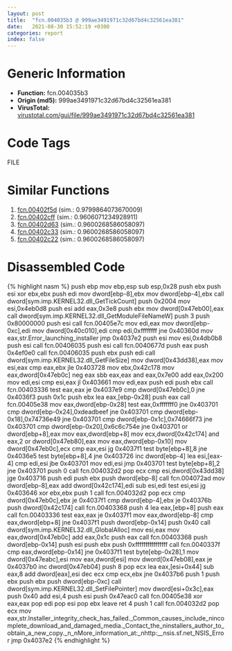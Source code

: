 ```yaml
---
layout: post
title:  "fcn.004035b3 @ 999ae3491971c32d67bd4c32561ea381"
date:   2021-08-30 15:52:19 +0300
categories: report
index: false
---
```


# Generic Information
- **Function:** fcn.004035b3
- **Origin (md5):** 999ae3491971c32d67bd4c32561ea381
- **VirusTotal:** [virustotal.com/gui/file/999ae3491971c32d67bd4c32561ea381][virustotal_ref]

# Code Tags
<span class="tag" id="FILE">FILE</span>


# Similar Functions

1. [fcn.00402f5d][similar_1_ref] (sim.: 0.9799864073670009)
2. [fcn.00402cff][similar_2_ref] (sim.: 0.9606071234928911)
3. [fcn.00402d63][similar_3_ref] (sim.: 0.9600268586058097)
4. [fcn.00402c33][similar_4_ref] (sim.: 0.9600268586058097)
5. [fcn.00402c22][similar_5_ref] (sim.: 0.9600268586058097)


# Disassembled Code

{% highlight nasm %}
push ebp
mov ebp,esp
sub esp,0x28
push ebx
push esi
xor ebx,ebx
push edi
mov dword[ebp-8],ebx
mov dword[ebp-4],ebx
call dword[sym.imp.KERNEL32.dll_GetTickCount]
push 0x2004
mov esi,0x4eb0d8
push esi
add eax,0x3e8
push ebx
mov dword[0x47eb00],eax
call dword[sym.imp.KERNEL32.dll_GetModuleFileNameW]
push 3
push 0x80000000
push esi
call fcn.00405e7c
mov edi,eax
mov dword[ebp-0xc],edi
mov dword[0x40c010],edi
cmp edi,0xffffffff
jne 0x40360d
mov eax,str.Error_launching_installer
jmp 0x4037e2
push esi
mov esi,0x4db0b8
push esi
call fcn.00406035
push esi
call fcn.0040677d
push eax
push 0x4ef0e0
call fcn.00406035
push ebx
push edi
call dword[sym.imp.KERNEL32.dll_GetFileSize]
mov dword[0x43dd38],eax
mov esi,eax
cmp eax,ebx
jle 0x403728
mov ebx,0x42c178
mov eax,dword[0x47eb0c]
neg eax
sbb eax,eax
and eax,0x7e00
add eax,0x200
mov edi,esi
cmp esi,eax
jl 0x403661
mov edi,eax
push edi
push ebx
call fcn.00403336
test eax,eax
je 0x4037e9
cmp dword[0x47eb0c],0
jne 0x4036f3
push 0x1c
push ebx
lea eax,[ebp-0x28]
push eax
call fcn.00405e38
mov eax,dword[ebp-0x28]
test eax,0xfffffff0
jne 0x403701
cmp dword[ebp-0x24],0xdeadbeef
jne 0x403701
cmp dword[ebp-0x18],0x74736e49
jne 0x403701
cmp dword[ebp-0x1c],0x74666f73
jne 0x403701
cmp dword[ebp-0x20],0x6c6c754e
jne 0x403701
or dword[ebp+8],eax
mov eax,dword[ebp+8]
mov ecx,dword[0x42c174]
and eax,2
or dword[0x47eb80],eax
mov eax,dword[ebp-0x10]
mov dword[0x47eb0c],ecx
cmp eax,esi
jg 0x4037f1
test byte[ebp+8],8
jne 0x4036e5
test byte[ebp+8],4
jne 0x403726
inc dword[ebp-4]
lea esi,[eax-4]
cmp edi,esi
jbe 0x403701
mov edi,esi
jmp 0x403701
test byte[ebp+8],2
jne 0x403701
push 0
call fcn.004032d2
pop ecx
cmp esi,dword[0x43dd38]
jge 0x403716
push edi
push ebx
push dword[ebp-8]
call fcn.004072ad
mov dword[ebp-8],eax
add dword[0x42c174],edi
sub esi,edi
test esi,esi
jg 0x403646
xor ebx,ebx
push 1
call fcn.004032d2
pop ecx
cmp dword[0x47eb0c],ebx
je 0x4037f1
cmp dword[ebp-4],ebx
je 0x40376b
push dword[0x42c174]
call fcn.00403368
push 4
lea eax,[ebp+8]
push eax
call fcn.00403336
test eax,eax
je 0x4037f1
mov eax,dword[ebp-8]
cmp eax,dword[ebp+8]
jne 0x4037f1
push dword[ebp-0x14]
push 0x40
call dword[sym.imp.KERNEL32.dll_GlobalAlloc]
mov esi,eax
mov eax,dword[0x47eb0c]
add eax,0x1c
push eax
call fcn.00403368
push dword[ebp-0x14]
push esi
push ebx
push 0xffffffffffffffff
call fcn.0040337f
cmp eax,dword[ebp-0x14]
jne 0x4037f1
test byte[ebp-0x28],1
mov dword[0x47eabc],esi
mov eax,dword[esi]
mov dword[0x47eb08],eax
je 0x4037b0
inc dword[0x47eb04]
push 8
pop ecx
lea eax,[esi+0x44]
sub eax,8
add dword[eax],esi
dec ecx
cmp ecx,ebx
jne 0x4037b6
push 1
push ebx
push ebx
push dword[ebp-0xc]
call dword[sym.imp.KERNEL32.dll_SetFilePointer]
mov dword[esi+0x3c],eax
push 0x40
add esi,4
push esi
push 0x47eac0
call fcn.00405e38
xor eax,eax
pop edi
pop esi
pop ebx
leave
ret 4
push 1
call fcn.004032d2
pop ecx
mov eax,str.Installer_integrity_check_has_failed._Common_causes_include_nincomplete_download_and_damaged_media._Contact_the_ninstallers_author_to_obtain_a_new_copy._n_nMore_information_at:_nhttp:__nsis.sf.net_NSIS_Error
jmp 0x4037e2
{% endhighlight %}


[similar_1_ref]: /report/fcn.00402f5d@ca0b3b300c37cf83aa8195cdd053964b
[similar_2_ref]: /report/fcn.00402cff@858dbd4ce0c289ef03f5cd172ced5d27
[similar_3_ref]: /report/fcn.00402d63@510c8408eb3f0420e19240592ddc0b5b
[similar_4_ref]: /report/fcn.00402c33@0c82eefbb8a4714538e49f74fe0058a6
[similar_5_ref]: /report/fcn.00402c22@88c77a55c813a535f04a021f665ec5b4
[virustotal_ref]: https://www.virustotal.com/gui/file/999ae3491971c32d67bd4c32561ea381